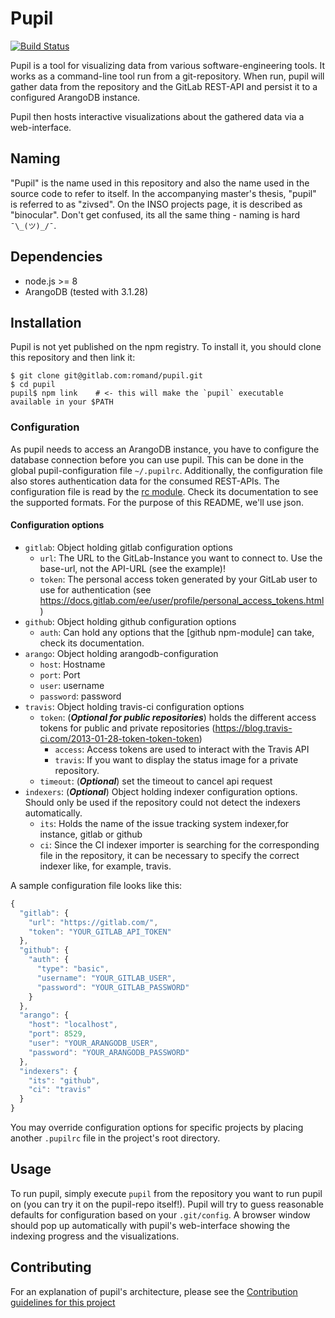 Pupil
=====

[![Build Status](https://travis-ci.org/INSO-TUWien/Binocular.svg?branch=feature%2F10)](https://travis-ci.org/INSO-TUWien/Binocular)

Pupil is a tool for visualizing data from various software-engineering
tools. It works as a command-line tool run from a git-repository. When
run, pupil will gather data from the repository and the GitLab
REST-API and persist it to a configured ArangoDB instance.

Pupil then hosts interactive visualizations about the gathered data
via a web-interface.

## Naming

"Pupil" is the name used in this repository and also the name used in
the source code to refer to itself. In the accompanying master's
thesis, "pupil" is referred to as "zivsed". On the INSO projects page,
it is described as "binocular". Don't get confused, its all the same
thing - naming is hard `¯\_(ツ)_/¯`.

## Dependencies

* node.js >= 8
* ArangoDB (tested with 3.1.28)

## Installation

Pupil is not yet published on the npm registry. To install it, you
should clone this repository and then link it:

``` shell
$ git clone git@gitlab.com:romand/pupil.git
$ cd pupil
pupil$ npm link    # <- this will make the `pupil` executable available in your $PATH
```

### Configuration

As pupil needs to access an ArangoDB instance, you have to configure
the database connection before you can use pupil. This can be done in
the global pupil-configuration file `~/.pupilrc`. Additionally, the
configuration file also stores authentication data for the consumed
REST-APIs. The configuration file is read by the [rc
module](https://www.npmjs.com/package/rc). Check its documentation to
see the supported formats. For the purpose of this README, we'll use
json.

#### Configuration options

- `gitlab`: Object holding gitlab configuration options
  - `url`: The URL to the GitLab-Instance you want to connect to. Use the
         base-url, not the API-URL (see the example)!
  - `token`: The personal access token generated by your GitLab user to
            use for authentication (see
            https://docs.gitlab.com/ee/user/profile/personal_access_tokens.html)
- `github`: Object holding github configuration options
  - `auth`: Can hold any options that the [github npm-module] can take, check its documentation.
- `arango`: Object holding arangodb-configuration
  - `host`: Hostname
  - `port`: Port
  - `user`: username
  - `password`: password
- `travis`: Object holding travis-ci configuration options
  - `token`: (_**Optional for public repositories**_) holds the different access tokens for public and private repositories (https://blog.travis-ci.com/2013-01-28-token-token-token)
    - `access`: Access tokens are used to interact with the Travis API
    - `travis`:  If you want to display the status image for a private repository.
  - `timeout`: (_**Optional**_) set the timeout to cancel api request  
- `indexers`: (_**Optional**_) Object holding indexer configuration options.
              Should only be used if the repository could not detect the indexers automatically.
  - `its`: Holds the name of the issue tracking system indexer,for instance, gitlab or github
  - `ci`: Since the CI indexer importer is searching for the corresponding file in the repository, it can be necessary to specify the
          correct indexer like, for example, travis.
         
A sample configuration file looks like this:

``` javascript
{
  "gitlab": {
    "url": "https://gitlab.com/",
    "token": "YOUR_GITLAB_API_TOKEN"
  },
  "github": {
    "auth": {
      "type": "basic",
      "username": "YOUR_GITLAB_USER",
      "password": "YOUR_GITLAB_PASSWORD"
    }
  },
  "arango": {
    "host": "localhost",
    "port": 8529,
    "user": "YOUR_ARANGODB_USER",
    "password": "YOUR_ARANGODB_PASSWORD"
  },
  "indexers": {
    "its": "github",
    "ci": "travis" 
  }
}
```


You may override configuration options for specific projects by
placing another `.pupilrc` file in the project's root directory.


## Usage

To run pupil, simply execute `pupil` from the repository you want to
run pupil on (you can try it on the pupil-repo itself!). Pupil will
try to guess reasonable defaults for configuration based on your
`.git/config`. A browser window should pop up automatically with
pupil's web-interface showing the indexing progress and the
visualizations.

## Contributing

For an explanation of pupil's architecture, please see the [Contribution
guidelines for this project](docs/CONTRIBUTING.md)
